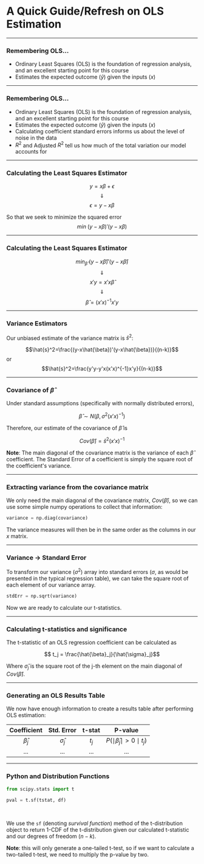 
# A Quick Guide/Refresh on OLS Estimation

---


### Remembering OLS...

- Ordinary Least Squares (OLS) is the foundation of regression analysis, and an excellent starting point for this course
- Estimates the expected outcome ($\hat{y}$) given the inputs ($x$)


---


### Remembering OLS...

- Ordinary Least Squares (OLS) is the foundation of regression analysis, and an excellent starting point for this course
- Estimates the expected outcome ($\hat{y}$) given the inputs ($x$)
- Calculating coefficient standard errors informs us about the level of noise in the data
- $R^2$ and Adjusted $R^2$ tell us how much of the total variation our model accounts for


---


### Calculating the Least Squares Estimator


$$y = x\beta + \epsilon$$
$$\Downarrow$$
$$\epsilon = y - x\beta$$

So that we seek to minimize the squared error
$$min\;(y - x\beta)'(y - x\beta)$$


---


### Calculating the Least Squares Estimator


$$min_{\hat{\beta}}\;(y - x\hat{\beta})'(y - x\hat{\beta})$$
$$\Downarrow$$
$$ x'y = x'x\hat{\beta}$$
$$\Downarrow$$
$$\hat{\beta} = (x'x)^{-1}x'y$$


---


### Variance Estimators

Our unbiased estimate of the variance matrix is $\hat{s}^2$:

$$\hat{s}^2=\frac{(y-x\hat{\beta})'(y-x\hat{\beta})}{(n-k)}$$
or
$$\hat{s}^2=\frac{y'y-y'x(x'x)^{-1}x'y}{(n-k)}$$


---


### Covariance of $\hat{\beta}$

Under standard assumptions (specifically with normally distributed errors), 

$$\hat{\beta} \sim N(\beta, \sigma^2(x'x)^{-1})$$

Therefore, our estimate of the covariance of $\hat{\beta}$ is

$$ Cov(\hat{\beta}) = \hat{s}^2(x'x)^{-1}$$

**Note**: The main diagonal of the covariance matrix is the variance of each $\hat{\beta}$ coefficient. The Standard Error of a coefficient is simply the square root of the coefficient's variance.


---

### Extracting variance from the covariance matrix


We only need the main diagonal of the covariance matrix, $Cov(\hat{\beta})$, so we can use some simple numpy operations to collect that information:

```python
variance = np.diag(covariance)
```

The variance measures will then be in the same order as the columns in our $x$ matrix.


---

### Variance $\longrightarrow$ Standard Error


To transform our variance ($\sigma^2$) array into standard errors ($\sigma$, as would be presented in the typical regression table), we can take the square root of each element of our variance array.

```python
stdErr = np.sqrt(variance)
```

Now we are ready to calculate our t-statistics.


---


### Calculating t-statistics and significance

The t-statistic of an OLS regression coefficient can be calculated as 

$$ t_j = \frac{\hat{\beta}_j}{\hat{\sigma}_j}$$

Where $\hat{\sigma}_j$ is the square root of the j-th element on the main diagonal of $Cov(\hat{\beta})$.


---


### Generating an OLS Results Table

We now have enough information to create a results table after performing OLS estimation:

|Coefficient|Std. Error|t-stat|P-value|
|:-:|:-:|:-:|:-:|
|$\hat{\beta}_j$|$\hat{\sigma}_j$|$t_j$|$P(\mid\hat{\beta}_j\mid>0\mid t_j)$|
|...|...|...|...|



---


### Python and Distribution Functions


```python
from scipy.stats import t

pval = t.sf(tstat, df)
```

<br>

We use the `sf` (denoting *survival function*) method of the t-distribution object to return 1-CDF of the t-distribution given our calculated t-statistic and our degrees of freedom $(n-k)$.

**Note**: this will only generate a one-tailed t-test, so if we want to calculate a two-tailed t-test, we need to multiply the p-value by two.

